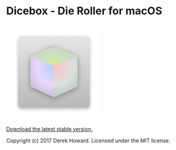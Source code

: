 
# Dicebox - Die Roller for macOS


[![Dicebox logo](/Dicebox/Assets.xcassets/AppIcon.appiconset/Dicebox%400.5x-1.png?raw=true)](https://github.com/howderek/dicebox/releases/download/v1.1.0/Dicebox.app.zip)

[Download the latest stable version.](https://github.com/howderek/dicebox/releases/download/v1.1.0/Dicebox.app.zip)

Copyright (c) 2017 Derek Howard. Licensed under the MIT license.
